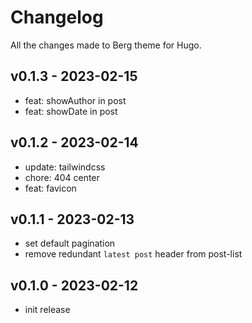 # Changelog

All the changes made to Berg theme for Hugo.
 
## v0.1.3 - 2023-02-15

- feat: showAuthor in post
- feat: showDate in post

## v0.1.2 - 2023-02-14

- update: tailwindcss
- chore: 404 center
- feat: favicon

## v0.1.1 - 2023-02-13

- set default pagination
- remove redundant `latest post` header from post-list

## v0.1.0 - 2023-02-12

- init release
